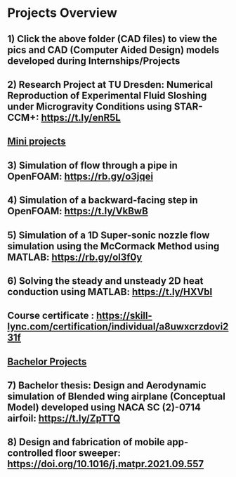 # Projects Overview

## 1) Click the above folder (CAD files) to view the pics and CAD (Computer Aided Design) models developed during Internships/Projects

## 2) Research Project at TU Dresden: Numerical Reproduction of Experimental Fluid Sloshing under Microgravity Conditions using STAR-CCM+: https://t.ly/enR5L

## <ins>Mini projects</ins>
## 3) Simulation of flow through a pipe in OpenFOAM: https://rb.gy/o3jqei
## 4) Simulation of a backward-facing step in OpenFOAM: https://t.ly/VkBwB
## 5) Simulation of a 1D Super-sonic nozzle flow simulation using the McCormack Method using MATLAB: https://rb.gy/ol3f0y
## 6) Solving the steady and unsteady 2D heat conduction using MATLAB: https://t.ly/HXVbI
## Course certificate : https://skill-lync.com/certification/individual/a8uwxcrzdovi231f

## <ins>Bachelor Projects</ins>
## 7) Bachelor thesis: Design and Aerodynamic simulation of Blended wing airplane (Conceptual Model) developed using NACA SC (2)-0714 airfoil: https://t.ly/ZpTTQ
## 8) Design and fabrication of mobile app-controlled floor sweeper: https://doi.org/10.1016/j.matpr.2021.09.557
